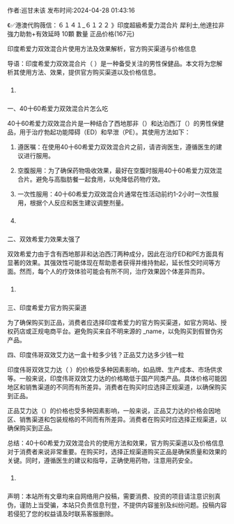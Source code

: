 <p>作者:巡甘未该 发布时间:2024-04-28 01:43:16</p>
<p>《✅港澳代购薇信：６１４１_６１２２ 》印度超級希愛力混合片 犀利士,他達拉非 強力助勃+有效延時 10顆 數量 正品价格(167元) </p>
									<p></p><p>印度希爱力双效混合片使用方法及效果解析，官方购买渠道与价格信息</p><p>导语：印度希爱力双效混合片（  ）是一种备受关注的男性保健品。本文将为您解析其使用方法、效果，提供官方购买渠道以及价格信息。</p><ol class style><li><h3 style></h3></li></ol><p>一、40十60希爱力双效混合片怎么吃</p><p>40十60希爱力双效混合片是一种结合了西地那非（）和达泊西汀（）的男性保健品，用于治疗勃起功能障碍（ED）和早泄（PE）。其使用方法如下：</p><ol style class><li><p>遵医嘱：在使用40十60希爱力双效混合片之前，请咨询医生，遵循医生的建议进行服用。</p></li><li><p>空腹服用：为了确保药物吸收效果，最好在空腹时服用40十60希爱力双效混合片。避免与高脂肪餐一起食用，以免降低药物疗效。</p></li><li><p>一次性服用：40十60希爱力双效混合片通常在性活动前约1-2小时一次性服用，根据个人反应和医生建议调整剂量。</p></li><li><h3 style></h3></li></ol><p>二、双效希爱力效果太强了</p><p>双效希爱力由于含有西地那非和达泊西汀两种成分，因此在治疗ED和PE方面具有显著的效果。其强效性可能体现在帮助患者获得并维持勃起，延长性交时间等方面。然而，每个人的疗效体验可能会有所不同，治疗效果因个体差异而异。</p><ol class style><li><h3 style></h3></li></ol><p>三、印度希爱力官方购买渠道</p><p>为了确保购买到正品，消费者应选择印度希爱力的官方购买渠道，如官方网站、授权药店或正规电商平台。避免购买来自不明来源的 _name，以免购买到假冒伪劣产品。</p><p>四、印度伟哥双效艾力达一盒十粒多少钱？正品艾力达多少钱一粒</p><p>印度伟哥双效艾力达（  ）的价格受多种因素影响，如品牌、生产成本、市场供求等。一般来说，印度伟哥双效艾力达的价格略低于国产同类产品。具体价格可能因地区和销售渠道的不同而有所差异。消费者在购买时应选择正规渠道，以确保购买到正品。</p><p>正品艾力达（）的价格也受多种因素影响，一般来说，正品艾力达的价格会因地区、销售渠道和包装规格的不同而有所差异。消费者在购买时应选择正规渠道，以确保购买到正品。</p><p>总结：40十60希爱力双效混合片的使用方法和效果，官方购买渠道以及价格信息对于消费者来说非常重要。在购买时，选择正规渠道购买正品是确保质量和效果的关键。同时，遵循医生的建议和指导，正确使用药物，注意用药安全。</p><p></p><ol class style><li><h3 style></h3></li></ol><p></p>				声明：本站所有文章均来自网络用户投稿，需要消费、投资的项目请注意识别真伪，谨防上当受骗，本站只负责信息刊登，不提供内容鉴别及纠纷问题。投稿内容若侵犯了您的权益请及时联系客服删除。				
